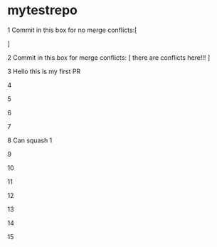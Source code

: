 # mytestrepo

1
Commit in this box for no merge conflicts:[



]

2
Commit in this box for merge conflicts: [ there are conflicts here!!!
]

3 Hello this is my first PR

4

5

6

7

8 Can squash 1

9

10

11

12

13

14

15
